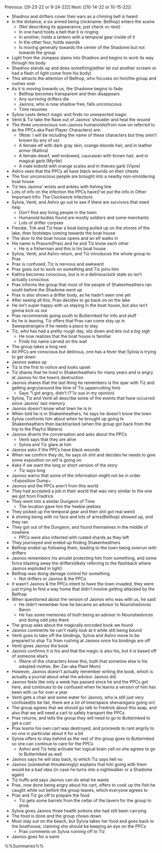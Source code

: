 Previous: [[9-23-22 or 9-24-22]]
Next: [[10-14-22 or 10-15-22]]

- Shadnos and drifters cover their ears as a chiming bell is heard
- In the distance, a six armed being (nickname: Bellhop) enters the scene
	- (Not describing its appearance, just check vc-text)
	- In one hand holds a bell that it is ringing
	- In another, holds a lantern with a temporal gear inside of it
	- In the other four, holds swords
	- Is moving generally towards the center of the Shadome but not towards the group
- Light from the Jompass slams into Shadnos and begins to work its way through his body
- Shadnos stands up and does something(either let out another scream or had a flash of light come from his body)
- This attracts the attention of Bellhop, who focuses on him/the group and rushes over
- As it is moving towards us, the Shadome begins to fade
	- Bellhop becomes transparent and then disappears
	- Any surviving drifters die
	- Jaonos, who is now shadow free, falls unconscious
	- Time resumes
- Sylvia casts detect magic and finds no unexpected magic
- Venti & Tiz take the Raxe out of Jaonos’ shoulder and heal the wound
- The three unconscious non-Jaonos humanoids(from now on referred to as the PPCs aka Past Player Characters) are:
	- (Note: I will be including the name of these characters but they aren’t known by any of us)
	- A female elf with dark gray skin, orange-blonde hair, and in leather armor (Kathra) 
	- A female dwarf, well endowed, caucasian with brown hair, and in magical garb (Myrtle)
	- A male kobold with orange scales and in thieves garb (Vipre)
- Ashro sees that the PPCs all have black wounds on their chests
- The four unconscious people are brought into a nearby non-smoldering boat house
- Tiz ties Jaonos’ wrists and ankles with fishing line
- Lots of info on the infection the PPCs have(I’ve put the info in Other Important Info: The Clockwork Infection)
- Sylvia, Venti, and Ashro go out to see if there are survivors that need help
	- Don’t find any living people in the town
	- Humanoid bodies found are mostly soldiers and some merchants
	- Lots of drifter corpses
- Flendar, Trik and Tiz hear a boat being pulled up on the shores of the lake, then footsteps coming towards the boat house
- The door to the boat house opens and an elf walks in
- His name is Praxum(Prax) and he and Tiz know each other
	- He is a fisherman and this is his boat house
- Sylvia, Venti, and Ashro return, and Tiz introduces the whole group to Prax
- Prax is confused, Tiz is nervous and awkward
- Prax goes out to work on something and Tiz joins him
- Kathra becomes conscious, but is in a delirious/sick state so isn’t actually conscious
- Prax informs the group that most of the people of Shakenheathers ran south before the Shadome went up
- Prax is also shown a drifter body, as he hadn’t seen one yet
- After seeing all this, Prax decides to go back on on the lake
- He isn’t super happy with us staying in the boat house, but also isn’t gonna kick us out
- Prax recommends going south to Butterinked for info and stuff
- As he is leaving, Tiz offers that Prax can come stay up in Sweepstrangers if he needs a place to stay
- Tiz, who has had a pretty rough day, sits down and lets out a big sigh
	- He now realizes that the boat house is familiar
	- Finds his name carved on the wall
- The group takes a long rest
- All PPCs are conscious but delirious, one has a fever that Sylvia is trying to get down
- Jaonos wakes up
- Tiz is the first to notice and looks upset
- Tiz shares that he lived in Shakenheathers for many years and is angry at Jaonos for the town’s destruction
- Jaonos shares that the last thing he remembers is the spar with Tiz and getting angry(around the time of Tiz uppercutting him)
	- Says “I got angry, didn’t I?”(v sus in my opinion)
- Sylvia, Tiz and Venti all describe some of the events that have occurred since Jaonos’ last memory
- Jaonos doesn’t know what town he is in
- When told he is in Shakenheathers, he says he doesn’t know the town
- Sylvia confronts him about when he brought up going to Shakenheathers then backtracked (when the group got back from the trip to the Playful Waters)
- Jaonos diverts the conversation and asks about the PPCs
	- Venti says that they are alive
	- Sylvia and Tiz glare at him
- Jaonos asks if the PPCs have black wounds
- When we confirm they do, he says oh shit and decides he needs to give some exposition on wtf is going on
- Asks if we want the long or short version of the story
	- Tiz says long
- Jaonos warns that some of the information might not be in order 
~Exposition Dump~
- Jaonos and the PPCs aren’t from this world
- They had accepted a job in their world that was very similar to the one we got from Fredrick
- They went into a similar Dungeon of Time
	- The location gave him the heebie jeebies
- They picked up the temporal gear and then shit got real weird
- A shining being with no face and lots of arms(Bellhop) showed up, and they ran
- They got out of the Dungeon, and found themselves in the middle of nowhere
	- PPCs were also infected with rusted shards as they left
- They journeyed and ended up finding Shakenheathers
- Bellhop ended up following them, leading to the town being overrun with drifters
- Jaonos remembers his amulet protecting him from something, and some force blasting away the drifters(likely referring to the flashback where Jaonos exploded in light)
- Bellhop was doing damage control for something
	- Not drifters or Jaonos & the PPCs
- It wasn’t Jaonos & the PPCs intent to have the town invaded, they were just trying to find a way home that didn’t involve getting attacked by the Bellhop
- When questioned about the version of Jaonos who was with us, he said:
	- He didn’t remember how he became an advisor to Nourishedvices Baron
	- He has some memories of both being an advisor in Nourishedvices and doing odd jobs there
- The group asks about the magically encoded book we found
- Jaonos comments he can’t really look at it while still being bound
- Venti goes to take off the bindings, Sylvia and Ashro move to be prepared to stop Tiz from rushing at Jaonos once his bindings are off
- Venti gives Jaonos the book
- Jaonos confirms it is his and that the magic is also his, but it is based off of someone else’s
	- (None of the characters know this, buth that someone else is his adopted mother, Ber Zan aka Plant Mom)
- However, Jaonos doesn’t actually remember writing the book, which is actually a journal about what the advisor Jaonos did
- Jaonos feels like only a week has passed since he and the PPCs got here, and continues to be confused when he learns a version of him has been with us for over a year
- Venti gets a chair and some water for Jaonos, who is still just very confused(to be fair, there are a lot of time/space shenanigans going on)
- The group agrees that we should go talk to Fredrick about this asap, and also that we will need a cart to safely transport the PPCs
- Prax returns, and tells the group they will need to go to Butterinked to get a cart
- Prax learns his own cart was destroyed, and proceeds to rant angrily to no one in particular about it for a bit
- Sylvia offers to stay behind as the rest of the group goes to Butterinked so she can continue to care for the PPCs
	- Ashro and Tiz help activate her logical brain cell so she agrees to go to Butterinked as well
- Jaonos says he will stay back, to which Tiz says hell no
- Jaonos (somewhat threateningly) explains that him going with them would be a bad idea (in case he turns into a nightwalker or a Shadome again)
- Tiz huffs and says Jaonos can do what he wants
- Prax, now done being angry about his cart, offers to cook up the fish he caught while out before the group leaves, which everyone agrees to
- Prax and Tiz go off to prepare the food
	- Tiz gets some barrels from the cellar of the tavern for the group to drink
- Sylvia gives Jaonos three health potions she had still been carrying
- The food is done and the group chows down
- Most stay out on the beach, but Sylvia takes her food and goes back to the boathouse, claiming she should be keeping an eye on the PPCs
	- Prax comments on Sylvia running off to Tiz
- Jaonos goes for a swim

%%Summaries%%
